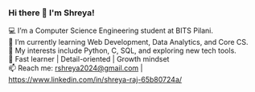 ### Hi there 👋 I'm Shreya!

💻 I’m a Computer Science Engineering student at BITS Pilani.  
🌱 I’m currently learning Web Development, Data Analytics, and Core CS.  
🔭 My interests include Python, C, SQL, and exploring new tech tools.  
🚀 Fast learner | Detail-oriented | Growth mindset  
📫 Reach me: rshreya2024@gmail.com | https://www.linkedin.com/in/shreya-raj-65b80724a/
